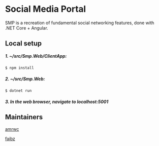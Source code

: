 # Social Media Portal

SMP is a recreation of fundamental social networking features, done with .NET Core + Angular.

## Local setup

##### 1. ~/src/Smp.Web/ClientApp:
```
$ npm install
```

##### 2. ~/src/Smp.Web:
```
$ dotnet run
```

##### 3. In the web browser, navigate to localhost:5001

## Maintainers

[amrwc](https://github.com/amrwc)

[faibz](https://github.com/faibz)